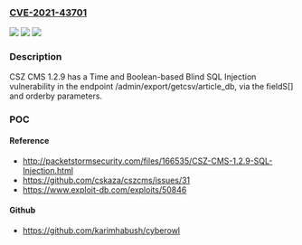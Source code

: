 ### [CVE-2021-43701](https://cve.mitre.org/cgi-bin/cvename.cgi?name=CVE-2021-43701)
![](https://img.shields.io/static/v1?label=Product&message=n%2Fa&color=blue)
![](https://img.shields.io/static/v1?label=Version&message=n%2Fa&color=blue)
![](https://img.shields.io/static/v1?label=Vulnerability&message=n%2Fa&color=brighgreen)

### Description

CSZ CMS 1.2.9 has a Time and Boolean-based Blind SQL Injection vulnerability in the endpoint /admin/export/getcsv/article_db, via the fieldS[] and orderby parameters.

### POC

#### Reference
- http://packetstormsecurity.com/files/166535/CSZ-CMS-1.2.9-SQL-Injection.html
- https://github.com/cskaza/cszcms/issues/31
- https://www.exploit-db.com/exploits/50846

#### Github
- https://github.com/karimhabush/cyberowl

